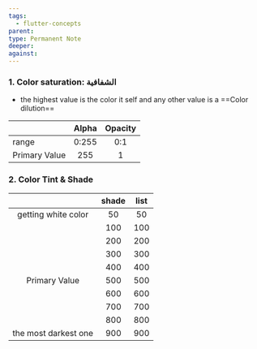 ```yaml
---
tags:
  - flutter-concepts
parent: 
type: Permanent Note
deeper: 
against:
---
```

### 1. Color saturation: الشفافية
- the highest value is the color it self and any other value is a ==Color dilution==

|               | Alpha | Opacity |
| ------------- | :---: | :-----: |
| range         | 0:255 |   0:1   |
| Primary Value |  255  |    1    |
### 2. Color Tint & Shade

|                      | shade | list |
| :------------------: | :---: | :--: |
| getting white color  |  50   |  50  |
|                      |  100  | 100  |
|                      |  200  | 200  |
|                      |  300  | 300  |
|                      |  400  | 400  |
|    Primary Value     |  500  | 500  |
|                      |  600  | 600  |
|                      |  700  | 700  |
|                      |  800  | 800  |
| the most darkest one |  900  | 900  |